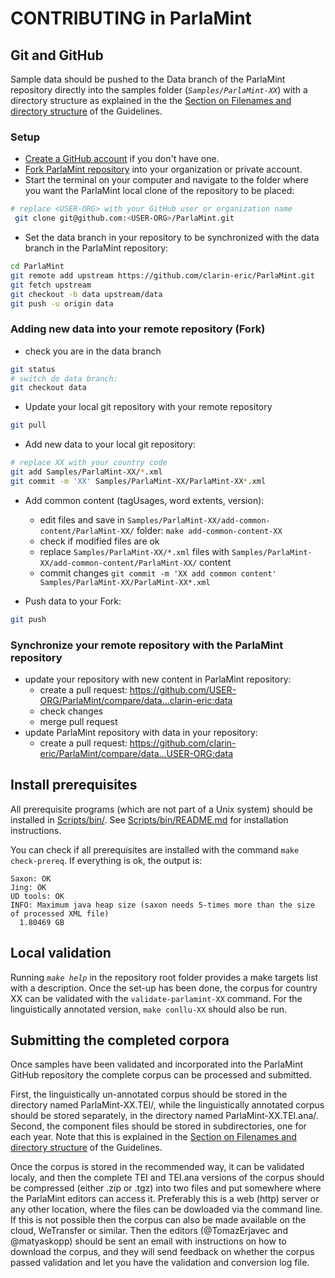 # CONTRIBUTING in ParlaMint

## Git and GitHub

Sample data should be pushed to the Data branch of the ParlaMint repository directly into the samples folder
(*`Samples/ParlaMint-XX`*) with a directory structure as explained in the the [Section
on Filenames and directory structure](https://clarin-eric.github.io/ParlaMint/#sec-files) of the
Guidelines.

### Setup

- [Create a GitHub account](https://github.com/signup) if you don't have one.
- [Fork ParlaMint repository](https://github.com/clarin-eric/ParlaMint/fork) into your organization or private account.
- Start the terminal on your computer and navigate to the folder where you want the ParlaMint local clone of the repository to be placed:

```bash
# replace <USER-ORG> with your GitHub user or organization name
 git clone git@github.com:<USER-ORG>/ParlaMint.git
```

- Set the data branch in your repository to be synchronized with the data branch in the ParlaMint repository:

```bash
cd ParlaMint
git remote add upstream https://github.com/clarin-eric/ParlaMint.git
git fetch upstream
git checkout -b data upstream/data
git push -u origin data
```

### Adding new data into your remote repository (Fork)
- check you are in the data branch

```bash
git status
# switch do data branch:
git checkout data
```
- Update your local git repository with your remote repository

```bash
git pull
```

- Add new data to your local git repository:

```bash
# replace XX with your country code
git add Samples/ParlaMint-XX/*.xml
git commit -m 'XX' Samples/ParlaMint-XX/ParlaMint-XX*.xml
```

- Add common content (tagUsages, word extents, version):

  - edit files and save in `Samples/ParlaMint-XX/add-common-content/ParlaMint-XX/` folder: `make add-common-content-XX`
  - check if modified files are ok
  - replace `Samples/ParlaMint-XX/*.xml` files with `Samples/ParlaMint-XX/add-common-content/ParlaMint-XX/` content
  - commit changes `git commit -m 'XX add common content' Samples/ParlaMint-XX/ParlaMint-XX*.xml`

- Push data to your Fork:

```bash
git push
```

### Synchronize your remote repository with the ParlaMint repository

- update your repository with new content in ParlaMint repository:
  - create a pull request: https://github.com/USER-ORG/ParlaMint/compare/data...clarin-eric:data
  - check changes
  - merge pull request
- update ParlaMint repository with data in your repository:
  - create a pull request: https://github.com/clarin-eric/ParlaMint/compare/data...USER-ORG:data


## Install prerequisites

All prerequisite programs (which are not part of a Unix system) should be installed in [Scripts/bin/](Scripts/bin/).
See [Scripts/bin/README.md](Scripts/bin/README.md) for installation instructions.

You can check if all prerequisites are installed with the command `make check-prereq`.
If everything is ok, the output is:

```
Saxon: OK
Jing: OK
UD tools: OK
INFO: Maximum java heap size (saxon needs 5-times more than the size of processed XML file)
  1.80469 GB
```

## Local validation

Running *`make help`* in the repository root folder provides a make targets list with a description.
Once the set-up has been done, the corpus for country XX can be validated with the
`validate-parlamint-XX` command. For the linguistically annotated version, `make conllu-XX` should
also be run.

## Submitting the completed corpora

Once samples have been validated and incorporated into the ParlaMint GitHub repository the
complete corpus can be processed and submitted.

First, the linguistically un-annotated corpus should be stored
in the directory named ParlaMint-XX.TEI/, while the linguistically annotated corpus should be
stored separately, in the directory named ParlaMint-XX.TEI.ana/. Second, the component files
should be stored in subdirectories, one for each year. Note that this is explained in the [Section
on Filenames and directory structure](https://clarin-eric.github.io/ParlaMint/#sec-files) of the
Guidelines.

Once the corpus is stored in the recommended way, it can be validated localy, and then the
complete TEI and TEI.ana versions of the corpus should be compressed (either .zip or .tgz) into
two files and put somewhere where the ParlaMint editors can access it. Preferably this is a web
(http) server or any other location, where the files can be dowloaded via the command line. If
this is not possible then the corpus can also be made available on the cloud, WeTransfer or
similar. Then the editors (@TomazErjavec and @matyaskopp) should be sent an email with
instructions on how to download the corpus, and they will send feedback on whether the corpus
passed validation and let you have the validation and conversion log file.


